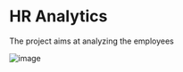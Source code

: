 # HR Analytics 

The project aims at analyzing the employees

![image](https://github.com/pooja614/PowerBI_Projects_/assets/69869583/70257371-8bec-421d-bd63-d661d6f26124)

